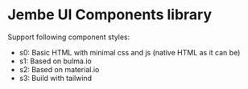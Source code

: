 # Jembe UI Components library

Support following component styles:

- s0: Basic HTML with minimal css and js (native HTML as it can be)
- s1: Based on bulma.io
- s2: Based on material.io
- s3: Build with tailwind 